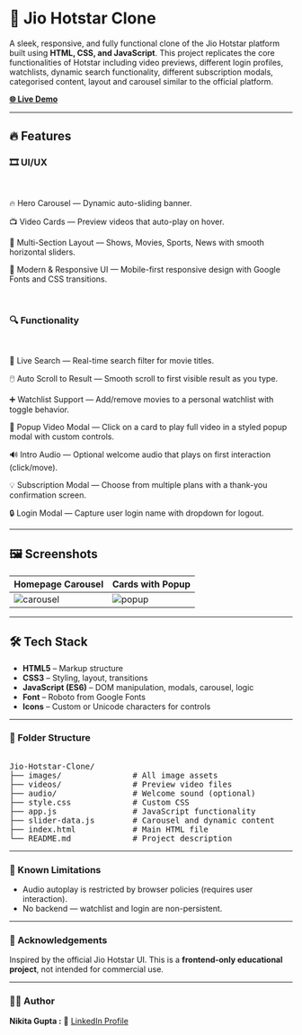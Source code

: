 <h1>🎥 Jio Hotstar Clone</h1>

A sleek, responsive, and fully functional clone of the Jio Hotstar platform built using **HTML, CSS, and JavaScript**. This project replicates the core functionalities of Hotstar including video previews, different login profiles, watchlists, dynamic search functionality, different subscription modals, categorised content, layout and carousel similar to the official platform.

[**🌐 Live Demo**](https://nikitajiohotstarclone.netlify.app/)


---

## 🔥 Features

### 🎞️ UI/UX

<br>

🔥 Hero Carousel — Dynamic auto-sliding banner.

📺 Video Cards — Preview videos that auto-play on hover.

📁 Multi-Section Layout — Shows, Movies, Sports, News with smooth horizontal sliders.

🎨 Modern & Responsive UI — Mobile-first responsive design with Google Fonts and CSS transitions.

<br>

### 🔍 Functionality
<br>

🔎 Live Search — Real-time search filter for movie titles.

🖱️ Auto Scroll to Result — Smooth scroll to first visible result as you type.

➕ Watchlist Support — Add/remove movies to a personal watchlist with toggle behavior.

📼 Popup Video Modal — Click on a card to play full video in a styled popup modal with custom controls.

🔊 Intro Audio — Optional welcome audio that plays on first interaction (click/move).

💡 Subscription Modal — Choose from multiple plans with a thank-you confirmation screen.

🔒 Login Modal — Capture user login name with dropdown for logout.

---

## 🖼️ Screenshots

| Homepage Carousel | Cards with Popup |
|-------------------|------------------|
| ![carousel](images/ss-carousel.png) | ![popup](images/ss-popup.png) |

---

## 🛠️ Tech Stack

- **HTML5** – Markup structure  
- **CSS3** – Styling, layout, transitions  
- **JavaScript (ES6)** – DOM manipulation, modals, carousel, logic  
- **Font** – Roboto from Google Fonts  
- **Icons** – Custom or Unicode characters for controls

---

### 📁 Folder Structure 

<pre> 
Jio-Hotstar-Clone/
├── images/               # All image assets
├── videos/               # Preview video files
├── audio/                # Welcome sound (optional)
├── style.css             # Custom CSS
├── app.js                # JavaScript functionality
├── slider-data.js        # Carousel and dynamic content
├── index.html            # Main HTML file
└── README.md             # Project description
</pre>

---

### 📌 Known Limitations
<ul>
  <li>Audio autoplay is restricted by browser policies (requires user interaction).</li>
  <li>No backend — watchlist and login are non-persistent.</li>
</ul>

---

### 🙌 Acknowledgements
Inspired by the official Jio Hotstar UI. This is a **frontend-only educational project**, not intended for commercial use.


---

### 👩‍💻 Author
**Nikita Gupta :**
📧 [LinkedIn Profile](https://www.linkedin.com/in/nikita-gupta-790a54284/)
